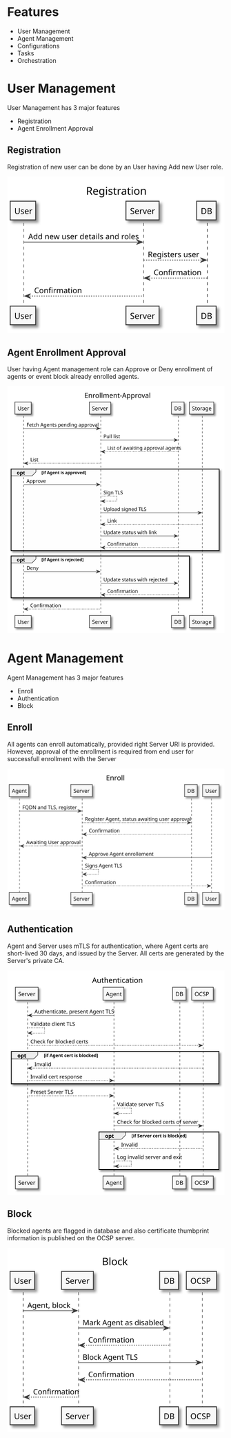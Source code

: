 
# Features

- User Management
- Agent Management
- Configurations
- Tasks
- Orchestration

# User Management

User Management has 3 major features

- Registration
- Agent Enrollment Approval

## Registration

Registration of new user can be done by an User having Add new User role.

![Registration](./puml/Sequence/Registration.svg)

## Agent Enrollment Approval

User having Agent management role can Approve or Deny enrollment of agents or event block already enrolled agents.

![Approve-Enrollment](./puml/Sequence/Enrollment-Approval.svg)

# Agent Management

Agent Management has 3 major features

- Enroll
- Authentication
- Block

## Enroll

All agents can enroll automatically, provided right Server URI is provided. However, approval of the enrollment is required from end user for successfull enrollment with the Server

![Enroll](./puml/Sequence/Enroll.svg)

## Authentication

Agent and Server uses mTLS for authentication, where Agent certs are short-lived 30 days, and issued by the Server. All certs are generated by the Server's private CA.

![Authentication](./puml/Sequence/Authentication.svg)

## Block

Blocked agents are flagged in database and also certificate thumbprint information is published on the OCSP server.

![Block](./puml/Sequence/Block.svg)
